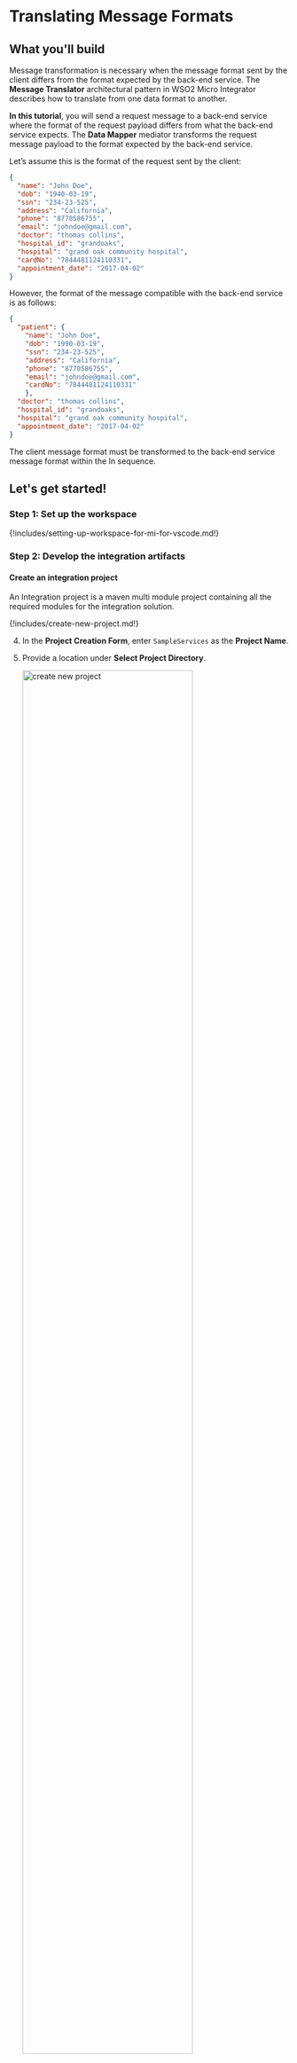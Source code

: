 # Translating Message Formats

## What you'll build

Message transformation is necessary when the message format sent by the client differs from the format expected by the back-end service. The **Message Translator** architectural pattern in WSO2 Micro Integrator describes how to translate from one data format to another.

**In this tutorial**, you will send a request message to a back-end service where the format of the request payload differs from what the back-end service expects. The **Data Mapper** mediator transforms the request message payload to the format expected by the back-end service.

Let’s assume this is the format of the request sent by the client:

```json
{
  "name": "John Doe",
  "dob": "1940-03-19",
  "ssn": "234-23-525",
  "address": "California",
  "phone": "8770586755",
  "email": "johndoe@gmail.com",
  "doctor": "thomas collins",
  "hospital_id": "grandoaks",
  "hospital": "grand oak community hospital",
  "cardNo": "7844481124110331",
  "appointment_date": "2017-04-02"
}
```

However, the format of the message compatible with the back-end service is as follows:

```json
{
  "patient": {
    "name": "John Doe",
    "dob": "1990-03-19",
    "ssn": "234-23-525",
    "address": "California",
    "phone": "8770586755",
    "email": "johndoe@gmail.com",
    "cardNo": "7844481124110331"
    },
  "doctor": "thomas collins",
  "hospital_id": "grandoaks",
  "hospital": "grand oak community hospital",
  "appointment_date": "2017-04-02"
}
```

The client message format must be transformed to the back-end service message format within the In sequence.

## Let's get started!

### Step 1: Set up the workspace

{!includes/setting-up-workspace-for-mi-for-vscode.md!}

### Step 2: Develop the integration artifacts

#### Create an integration project

An Integration project is a maven multi module project containing all the required modules for the integration solution.

{!includes/create-new-project.md!}

4. In the **Project Creation Form**, enter `SampleServices` as the **Project Name**.

5. Provide a location under **Select Project Directory**.

    <a href="{{base_path}}/assets/img/learn/tutorials/transforming-message-content/create-new-project.png"><img src="{{base_path}}/assets/img/learn/tutorials/transforming-message-content/create-new-project.png" alt="create new project" width="80%"></a>

6. Click **Create**.

Now let's start designing the integration by adding the necessary artifacts.

#### Create new endpoint

An Endpoint artifact is required to expose the URL that connects to the back-end service.

1. Navigate to the **MI Project Explorer** > **Endpoints**.

    <a href="{{base_path}}/assets/img/develop/create-artifacts/create-endpoint/create-new-endpoint.png"><img src="{{base_path}}/assets/img/develop/create-artifacts/create-endpoint/create-new-endpoint.png" alt="create new endpoint" width="30%"></a>

2. Hover over **Endpoints** and click the **+** icon that appears.

    <a href="{{base_path}}/assets/img/learn/tutorials/add-endpoint.png"><img src="{{base_path}}/assets/img/learn/tutorials/add-endpoint.png" alt="Add endpoint" width="30%"></a>

3. Next, select **HTTP Endpoint** type from the **Create Endpoint Artifact** interface.

    <a href="{{base_path}}/assets/img/develop/mi-for-vscode/qsg/create-http-endpoint.png"><img src="{{base_path}}/assets/img/develop/mi-for-vscode/qsg/create-http-endpoint.png" alt="Create HTTP Endpoint" width="60%"></a>

4. In the **HTTP Endpoint Form** that appears, specify the following values to create the new endpoint. 

    <table>
      <thead>
        <tr>
            <th>Property</th>
            <th>Value</th>
            <th>Description</th>
        </tr>
      </thead>
      <tbody>
        <tr>
            <td>Endpoint Name </td>
            <td><code>HospitalServicesEP</code></td>
            <td>
                This is a single endpoint configured to forward requests to the relevant hospital by reading the hospital specified in the request payload.
            </td>
        </tr>
        <tr>
            <td>URI Template</td>
            <td>
                <code>http://localhost:9090/{uri.var.hospital}/categories/{uri.var.category}/reserve</code>
            </td>
            <td>
                The template for the request URL expected by the back-end service. The following two variables will be replaced by the corresponding values in the request message:
                <ul>
                  <li>{uri.var.hospital}</li>
                  <li>{uri.var.category}</li>
                </ul>
            </td>
        </tr>
        <tr>
            <td>Method</td>
            <td>
                <code>POST</code>
            </td>
            <td>
                Endpoint HTTP REST Method.
            </td>
        </tr>
      </tbody>
    </table>

    <a href="{{base_path}}/assets/img/learn/tutorials/transforming-message-content/endpoint-artifact.png"><img src="{{base_path}}/assets/img/learn/tutorials/transforming-message-content/endpoint-artifact.png" alt="endpoint artifact" width="80%"></a>

5.  Click **Create**.

#### Create a REST API

1. Go to **MI Project Explorer** > **APIs**.

    <a href="{{base_path}}/assets/img/develop/create-artifacts/create-rest-api/create-rest-api.png"><img src="{{base_path}}/assets/img/develop/create-artifacts/create-rest-api/create-rest-api.png" alt="create new api" width="30%"></a>

2. Hover over **APIs** and click the **+** icon that appears to open the **API Form**.

    <a href="{{base_path}}/assets/img/learn/tutorials/add-api.png"><img src="{{base_path}}/assets/img/learn/tutorials/add-api.png" alt="add API" width="30%"></a>

3. Enter the details given below to create a new REST API.

    <table>
      <tr>
        <th>Property</th>
        <th>Value</th>
        <th>Description</th>
      </tr>
      <tr>
        <td>Name</td>
        <td><code>HealthcareAPI</code></td>
        <td>
          The name of the REST API.
        </td>
      </tr>
      <tr>
        <td>Context</td>
        <td><code>/healthcare </code></td>
        <td>
          Here you are anchoring the API in the <code>/healthcare </code> context. This will become part of the name of the generated URL used by the client when sending requests to the Healthcare service. For example, setting the context to /healthcare means that the API will only handle HTTP requests where the URL path starts with <code>http://host:port/healthcare<code>.
        </td>
      </tr>
    <table>

    <a href="{{base_path}}/assets/img/learn/tutorials/transforming-message-content/synapse-api-artifact.png"><img src="{{base_path}}/assets/img/learn/tutorials/transforming-message-content/synapse-api-artifact.png" alt="synapse API artifact" width="80%"></a>      

4.  Click **Create**. This will open the **Service Designer** interface.

    You can now start configuring the API resource.

5. Click on the `GET` API resource under **Available resources** on the **Service Designer**.

    You will now see the graphical view of the `HealthcareAPI` with its default API Resource.

6. Click the **Edit** icon to edit the API resource.

    <a href="{{base_path}}/assets/img/learn/tutorials/transforming-message-content/edit-icon.png"><img src="{{base_path}}/assets/img/learn/tutorials/transforming-message-content/edit-icon.png" alt="edit icon" width="80%"></a>

7. Specify values for the required resource properties:

    <table>
      <tr>
        <th>Property</th>
        <th>Description</th>
      </tr>
      <tr>
        <td>URI-Template</td>
        <td>
          <code>/categories/{category}/reserve</code></br> This defines the request URL format. In this case, the full request URL format is <code>http://host:port/categories/{category}/reserve</code> where <code>{category}</code> is a variable.
        </td>
      </tr>
      <tr>
        <td>Url Style</td>
        <td>
          <code>URI_TEMPLATE</code>
        </td>
      </tr>
      <tr>
        <td>Methods</td>
        <td>
          <code>POST</code> <br> This defines that the API resource only handles requests where the HTTP method is POST.
        </td>
      </tr>
    </table>

    <a href="{{base_path}}/assets/img/learn/tutorials/transforming-message-content/edit-api-resource.png"><img src="{{base_path}}/assets/img/learn/tutorials/transforming-message-content/edit-api-resource.png" alt="edit API resource" width="40%"></a>

8. Click **Update**.


#### Create the mediation logic

Let's configure the API resource with the data transformation logic.

1. To get started, click on the **+** icon to add the first mediator to the sequence.

    <a href="{{base_path}}/assets/img/learn/tutorials/transforming-message-content/add-property.png"><img src="{{base_path}}/assets/img/learn/tutorials/transforming-message-content/add-property.png" alt="add property" width="80%"></a>

2. Select **Property** mediator.

    <a href="{{base_path}}/assets/img/learn/tutorials/transforming-message-content/property-mediator.png"><img src="{{base_path}}/assets/img/learn/tutorials/transforming-message-content/property-mediator.png" alt="property mediator" width="30%"></a>

    !!! Info
        This is used to extract the hospital name from the request payload. 

3.  Once you select the Property mediator, the **Property** panel will be opened. Fill in the information in the table below:

    <table>
    <thead>
      <tr>
        <th>Property</th>
        <th>Value</th>
        <th>Description</th>
      </tr>
      </thead>
      <tbody>
      <tr>
        <td>Property Name</td>
        <td><code>uri.var.hospital</code></td>
        <td>The name that will be used to refer this property's values.</td>
      </tr>
      <tr>
        <td>Property Action</td>
        <td><code>set</code></td>
        <td>The property action.</td>
      </tr>
      <tr>
        <td>Property Data Type</td>
        <td><code>STRING</code></td>
        <td>The property action.</td>
      </tr>
      <tr>
        <td>Property Scope</td>
        <td><code>default</code></td>
        <td>The scope of the property.</td>
      </tr>
      <tr>
        <td>Value (Expression)</td>
        <td><code>json-eval(&#36;.hospital_id)</code></td>
        <td>
          <div class="content-wrapper">
            <p>Follow the steps given below to specify the expression value:</p>
          <ol>
              <li>
                Click the <strong>Ex</strong> button before the <b>Value</b> field. This specifies the value type as <i>expression</i>.
              </li>
              <li>
                Enter <code>json-eval($.hospital_id)</code> as the expression value.
              </li>
          </ol>
              <b>Note</b>:
              This is the JSONPath expression that will extract the hospital from the request payload.
          </div>
        </td>
      </tr>
      </tbody>
    </table>

4.  Click **Submit** to save the Property mediator configuration.

5.  Click on the **+** icon under **Property** mediator. Add a **Data Mapper** mediator just after the Property mediator in the In Sequence of the API resource.

    <a href="{{base_path}}/assets/img/learn/tutorials/transforming-message-content/add-data-mapper.png"><img src="{{base_path}}/assets/img/learn/tutorials/transforming-message-content/add-data-mapper.png" alt="add data mapper" width="30%"></a>

6.  Once you select the **Data Mapper** mediator, the **Property** panel will be opened. Select **New Mapping** and Fill name as <code>RequestMapping</code>. Click **Create Mapping**. You can view the data mapping editor.  

    <a href="{{base_path}}/assets/img/learn/tutorials/transforming-message-content/data-mapper-canvas.png"><img src="{{base_path}}/assets/img/learn/tutorials/transforming-message-content/data-mapper-canvas.png" alt="data mapper canvas" width="80%"></a>

7.  Click **+** on **Import Input Schema**. Then, click **Import from JSON**. Copy the following sample content of the request message sent to the API resource and click **Save**.

    ```json
    { "name": "John Doe",
      "dob": "1990-03-19",
      "ssn": "234-23-525",
      "address": "California",
      "phone": "8770586755",
      "email": "johndoe@gmail.com",
      "doctor": "thomas collins",
      "hospital_id": "grandoaks",
      "hospital": "grand oak community hospital",
      "cardNo": "7844481124110331",
      "appointment_date": "2025-04-02"
    }
    ```

8.  Click **+** on **Import Output Schema**. Then, click **Import from JSON**. Copy the following sample content of the request message expected by the back-end service and click **Save**.

    ```json
    {
      "patient": {
        "name": "John Doe",
        "dob": "1990-03-19",
        "ssn": "234-23-525",
        "address": "California",
        "phone": "8770586755",
        "email": "johndoe@gmail.com"
      },
      "doctor": "thomas collins",
      "hospital_id": "grandoaks",
      "hospital": "grand oak community hospital",
      "appointment_date": "2025-04-02"
    }
    ```

9. Now, you can draw the mapping by clicking the values in the **Input** box to the relevant values in the **Output** box.  

    The completed mapping will look as follows:

    <img src="{{base_path}}/assets/img/learn/tutorials/transforming-message-content/mapping-data-input-output.png">

10. Save and close the configuration. Go back to **HealthcareAPI** resource.

11.  Open API resource. Add a **Call mediator** next to the Data mapper from the **Mediators** palette and select the `HospitalServicesEP` endpoint from the dropdown list. Click **Submit**.

      <img src="{{base_path}}/assets/img/learn/tutorials/transforming-message-content/add-call-mediator-for-transformation.png">

12. Add a **Respond mediator** next to the **Call mediator** to return the response from the health care service back to the client. Click **Submit**.

      <img src="{{base_path}}/assets/img/learn/tutorials/transforming-message-content/add-respond-mediator-for-transformation.png">
    
18. Save the REST API configuration.

You have successfully created all the artifacts required for this use case.

### Step 3: Build and run the artifacts

{!includes/build-and-run-artifacts.md!}

### Step 4: Test the use case

Let's test the use case by sending a simple client request that invokes the service.

#### Start the back-end service

1. Download the JAR file of the back-end service from [here](https://github.com/wso2-docs/WSO2_EI/blob/master/Back-End-Service/Hospital-Service-JDK11-2.0.0.jar).
2. Open a terminal, navigate to the location where you have saved the back-end service.
3. Execute the following command to start the service:

    ```bash
    java -jar Hospital-Service-JDK11-2.0.0.jar
    ```

#### Send the client request

Let's send a request to the API resource to make a reservation. You can use Postman or any other <b>HTTP Client</b>:

1. Open the Postman application. If you do not have the application, download it from here : [Postman](https://www.postman.com/downloads/)

2. Add the request information as shown below and click the <b>Send</b> button.
    
    <table>
        <tr>
            <th>Method</th>
            <td>
               <code>POST</code> 
            </td>
        </tr>
        <tr>
            <th>Headers</th>
            <td>
              <code>Content-Type=application/json</code>
            </td>
        </tr>
        <tr>
            <th>URL</th>
            <td><code>http://localhost:8290/healthcare/categories/surgery/reserve</code></br></br>
              <ul>
                <li>
                  The URI-Template format that is used in this URL was defined when creating the API resource:
          <code>http://host:port/categories/{category}/reserve</code>
                </li>
              </ul>
            </td>
        </tr>
        <tr>
            <th>Body</th>
            <td>
            <div>
              <code>
                {
                  "name": "John Doe",
                  "dob": "1990-03-19",
                  "ssn": "234-23-525",
                  "address": "California",
                  "phone": "8770586755",
                  "email": "johndoe@gmail.com",
                  "doctor": "thomas collins",
                  "hospital_id": "grandoaks",
                  "hospital": "grand oak community hospital",
                  "cardNo": "7844481124110331",
                  "appointment_date": "2025-04-02"
                }
              </code>
            </div></br>
            <ul>
              <li>
                This JSON payload contains details of the appointment reservation, which includes patient details, doctor, hospital, and date of appointment.
              </li>
            </ul>
        </tr>
     </table>

     <br/><br/>
     <video src="{{base_path}}/assets/vids/surgery-reserve.webm" width="720" height="480" controls></video>
     <br/><br/>
     
If you want to send the client request from your terminal:

1. Install and set up [cURL](https://curl.haxx.se/) as your REST client.
2. Create a JSON file named `request.json` with the following request payload.
    ```json
    {
      "name": "John Doe",
      "dob": "1990-03-19",
      "ssn": "234-23-525",
      "address": "California",
      "phone": "8770586755",
      "email": "johndoe@gmail.com",
      "doctor": "thomas collins",
      "hospital_id": "grandoaks",
      "hospital": "grand oak community hospital",
      "cardNo": "7844481124110331",
      "appointment_date": "2025-04-02"
    }
    ```
3. Open a terminal and navigate to the directory where you have saved the `request.json` file.
4. Execute the following command.
    ```json
    curl -v -X POST --data @request.json http://localhost:8290/healthcare/categories/surgery/reserve --header "Content-Type:application/json"
    ```
    
#### Analyze the response

You will see the following response received by your <b>HTTP Client</b>:

```json
{
    "appointmentNumber": 5,
    "doctor": {
        "name": "thomas collins",
        "hospital": "grand oak community hospital",
        "category": "surgery",
        "availability": "9.00 a.m - 11.00 a.m",
        "fee": 7000.0
    },
    "patient": {
        "name": "John Doe",
        "dob": "1990-03-19",
        "ssn": "234-23-525",
        "address": "California",
        "phone": "8770586755",
        "email": "johndoe@gmail.com"
    },
    "fee": 7000.0,
    "confirmed": false
}
```

You have now explored how the Micro Integrator can receive a message in one format and transform it into the format expected by the back-end service using the Data Mapper mediator.
